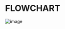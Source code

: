 # FLOWCHART

![image](https://user-images.githubusercontent.com/102902139/168422930-445d4427-0632-41f1-978e-7cacff672bc0.png)
